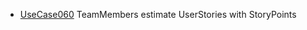  * [UseCase060](https://github.com/DomainDrivenArchitecture/ddaRequirement/blob/master/en/requirements/UseCase060.md) TeamMembers estimate UserStories with StoryPoints